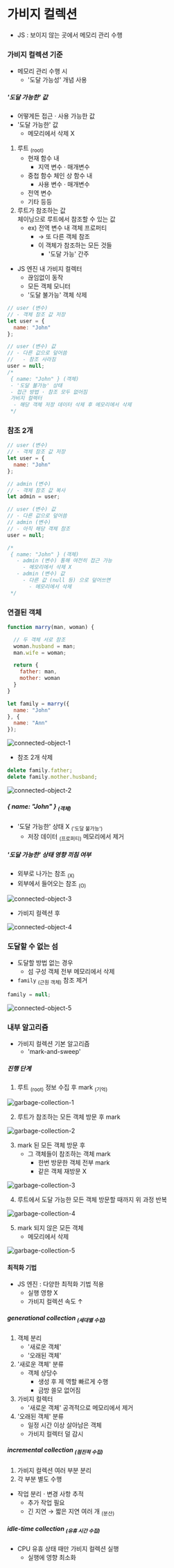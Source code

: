 가비지 컬렉션
============
- JS : 보이지 않는 곳에서 메모리 관리 수행

### 가비지 컬렉션 기준
- 메모리 관리 수행 시
  - '도달 가능성' 개념 사용

##### '도달 가능한' 값
- 어떻게든 접근 · 사용 가능한 값
- '도달 가능한' 값
  - 메모리에서 삭제 X
1. 루트 <sub>(root)</sub>
    - 현재 함수 내
      - 지역 변수 · 매개변수
    - 중첩 함수 체인 상 함수 내
      - 사용 변수 · 매개변수
    - 전역 변수
    - 기타 등등
2. 루트가 참조하는 값<br />체이닝으로 루트에서 참조할 수 있는 값
    - ex&#41; 전역 변수 내 객체 프로퍼티
      - → 또 다른 객체 참조
      - 이 객체가 참조하는 모든 것들
        - '도달 가능' 간주
- JS 엔진 내 가비지 컬렉터
  - 끊임없이 동작
  - 모든 객체 모니터
  - '도달 불가능' 객체 삭제
```javascript
// user (변수)
// - 객체 참조 값 저장
let user = {
  name: "John"
};

// user (변수) 값
// - 다른 값으로 덮어씀
//   - 참조 사라짐
user = null;
/*
 { name: "John" } (객체)
 - '도달 불가능' 상태
 - 접근 방법 · 참조 모두 없어짐
 가비지 컬렉터
  - 해당 객체 저장 데이터 삭제 후 메모리에서 삭제
 */
```

### 참조 2개
```javascript
// user (변수)
// - 객체 참조 값 저장
let user = {
  name: "John"
};

// admin (변수)
// - 객체 참조 값 복사
let admin = user;

// user (변수) 값
// - 다른 값으로 덮어씀
// admin (변수)
// - 아직 해당 객체 참조
user = null;

/*
 { name: "John" } (객체)
   - admin (변수) 통해 여전히 접근 가능
     - 메모리에서 삭제 X
   - admin (변수) 값
     - 다른 값 (null 등) 으로 덮어쓰면
       - 메모리에서 삭제
 */
```

### 연결된 객체
```javascript
function marry(man, woman) {

  // 두 객체 서로 참조
  woman.husband = man;
  man.wife = woman;

  return {
    father: man,
    mother: woman
  }
}

let family = marry({
  name: "John"
}, {
  name: "Ann"
});
```
![connected-object-1](../../images/04/03/connected-object-1.svg)

- 참조 2개 삭제
```javascript
delete family.father;
delete family.mother.husband;
```
![connected-object-2](../../images/04/03/connected-object-2.svg)

##### { name: "John" } <sub>(객체)</sub>
- '도달 가능한' 상태 X <sub>('도달 불가능')</sub>
  - 저장 데이터 <sub>(프로퍼티)</sub> 메모리에서 제거

##### '도달 가능한' 상태 영향 끼침 여부
- 외부로 나가는 참조 <sub>(X)</sub>
- 외부에서 들어오는 참조 <sub>(O)</sub>

![connected-object-3](../../images/04/03/connected-object-3.svg)

- 가비지 컬렉션 후

![connected-object-4](../../images/04/03/connected-object-4.svg)

### 도달할 수 없는 섬
- 도달할 방법 없는 경우
  - 섬 구성 객체 전부 메모리에서 삭제
- `family` <sub>(근원 객체)</sub> 참조 제거
```javascript
family = null;
```
![connected-object-5](../../images/04/03/unreachable-island.svg)

### 내부 알고리즘
- 가비지 컬렉션 기본 알고리즘
  - 'mark-and-sweep'

##### 진행 단계
1. 루트 <sub>(root)</sub> 정보 수집 후 mark <sub>(기억)</sub>

![garbage-collection-1](../../images/04/03/garbage-collection-1.svg)

2. 루트가 참조하는 모든 객체 방문 후 mark

![garbage-collection-2](../../images/04/03/garbage-collection-2.svg)

3. mark 된 모든 객체 방문 후
    - 그 객체들이 참조하는 객체 mark
      - 한번 방문한 객체 전부 mark
      - 같은 객체 재방문 X

![garbage-collection-3](../../images/04/03/garbage-collection-3.svg)

4. 루트에서 도달 가능한 모든 객체 방문할 때까지 위 과정 반복

![garbage-collection-4](../../images/04/03/garbage-collection-4.svg)

5. mark 되지 않은 모든 객체
    - 메모리에서 삭제

![garbage-collection-5](../../images/04/03/garbage-collection-5.svg)

#### 최적화 기법
- JS 엔진 : 다양한 최적화 기법 적용
  - 실행 영향 X
  - 가비지 컬렉션 속도 ↑

##### generational collection <sub>(세대별 수집)</sub>
1. 객체 분리
    - '새로운 객체'
    - '오래된 객체'
2. '새로운 객체' 분류
    - 객체 상당수
      - 생성 후 제 역할 빠르게 수행
      - 금방 쓸모 없어짐
3. 가비지 컬렉터
    - '새로운 객체' 공격적으로 메모리에서 제거
4. '오래된 객체' 분류
    - 일정 시간 이상 살아남은 객체
    - 가비지 컬렉터 덜 감시

##### incremental collection <sub>(점진적 수집)</sub>
1. 가비지 컬렉션 여러 부분 분리
2. 각 부분 별도 수행
- 작업 분리 · 변경 사항 추적
  - 추가 작업 필요
  - 긴 지연 → 짧은 지연 여러 개 <sub>(분산)</sub>

#####  idle-time collection <sub>(유휴 시간 수집)</sub>
- CPU 유휴 상태 때만 가비지 컬렉션 실행
  - 실행에 영향 최소화
